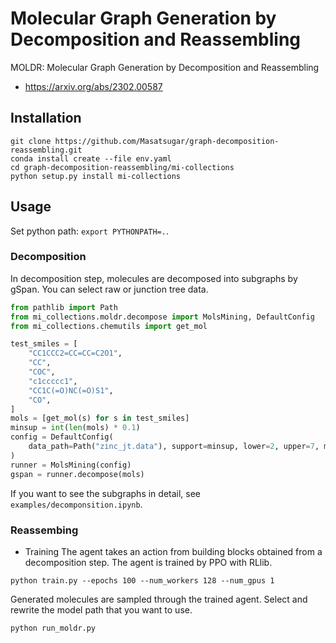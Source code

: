 # Molecular Graph Generation by Decomposition and Reassembling

MOLDR: Molecular Graph Generation by Decomposition and Reassembling
- https://arxiv.org/abs/2302.00587

## Installation

```shell
git clone https://github.com/Masatsugar/graph-decomposition-reassembling.git
conda install create --file env.yaml
cd graph-decomposition-reassembling/mi-collections
python setup.py install mi-collections
```

## Usage
Set python path: `export PYTHONPATH=.`.

### Decomposition
In decomposition step, molecules are decomposed into subgraphs by gSpan. You can select raw or junction tree data.

```python
from pathlib import Path
from mi_collections.moldr.decompose import MolsMining, DefaultConfig
from mi_collections.chemutils import get_mol

test_smiles = [
    "CC1CCC2=CC=CC=C2O1",
    "CC",
    "COC",
    "c1ccccc1",
    "CC1C(=O)NC(=O)S1",
    "CO",
]
mols = [get_mol(s) for s in test_smiles]
minsup = int(len(mols) * 0.1)
config = DefaultConfig(
    data_path=Path("zinc_jt.data"), support=minsup, lower=2, upper=7, method="jt"
)
runner = MolsMining(config)
gspan = runner.decompose(mols)
```

If you want to see the subgraphs in detail, see `examples/decomponsition.ipynb`.

### Reassembing
- Training 
The agent takes an action from building blocks obtained from a decomposition step. The agent is trained by PPO with RLlib.

```shell
python train.py --epochs 100 --num_workers 128 --num_gpus 1
```

Generated molecules are sampled through the trained agent. Select and rewrite the model path that you want to use.

```shell
python run_moldr.py 
```
